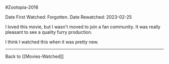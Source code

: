 #Zootopia-2016

Date First Watched:  Forgotten.
Date Rewatched:  2023-02-25

I loved this movie, but I wasn't moved to join a fan community.  It was really pleasant to see a quality furry production.

I think I watched this when it was pretty new.

---
Back to [[Movies-Watched]]